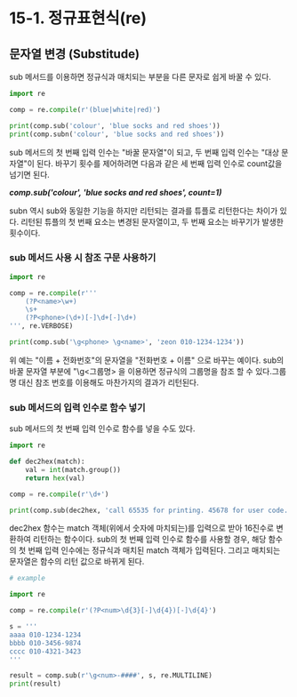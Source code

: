 # 15-1. 정규표현식(re)

## 문자열 변경 (Substitude)

sub 메서드를 이용하면 정규식과 매치되는 부분을 다른 문자로 쉽게 바꿀 수 있다.

```python
import re

comp = re.compile(r'(blue|white|red)')

print(comp.sub('colour', 'blue socks and red shoes'))
print(comp.subn('colour', 'blue socks and red shoes'))
```

sub 메서드의 첫 번째 입력 인수는 "바꿀 문자열"이 되고, 두 번째 입력 인수는 "대상 문자열"이 된다. 바꾸기 횟수를 제어하려면 다음과 같은 
세 번째 입력 인수로 count값을 넘기면 된다.   

___comp.sub('colour', 'blue socks and red shoes', count=1)___

subn 역시 sub와 동일한 기능을 하지만 리턴되는 결과를 튜플로 리턴한다는 
차이가 있다. 리턴된 튜플의 첫 번째 요소는 변경된 문자열이고, 두 번째 요소는 바꾸기가 발생한 횟수이다.

### sub 메서드 사용 시 참조 구문 사용하기

```python
import re

comp = re.compile(r'''
    (?P<name>\w+)
    \s+
    (?P<phone>(\d+)[-]\d+[-]\d+)
''', re.VERBOSE)

print(comp.sub('\g<phone> \g<name>', 'zeon 010-1234-1234'))
```

위 예는 "이름 + 전화번호"의 문자열을 "전화번호 + 이름" 으로 바꾸는 예이다. sub의 바꿀 문자열 부분에 "\g<그룹명> 을 이용하면 정규식의 
그룹명을 참조 할 수 있다.그룹명 대신 참조 번호를 이용해도 마찬가지의 결과가 리턴된다.

### sub 메서드의 입력 인수로 함수 넣기

sub 메서드의 첫 번째 입력 인수로 함수를 넣을 수도 있다.

```python
import re

def dec2hex(match):
    val = int(match.group())
    return hex(val)

comp = re.compile(r'\d+')

print(comp.sub(dec2hex, 'call 65535 for printing. 45678 for user code.'))
```

dec2hex 함수는 match 객체(위에서 숫자에 마치되는)를 입력으로 받아 16진수로 변환하여 리턴하는 함수이다. sub의 첫 번째 입력 인수로 함수를 
사용할 경우, 해당 함수의 첫 번째 입력 인수에는 정규식과 매치된 match 객체가 입력된다. 그리고 매치되는 문자열은 함수의 리턴 값으로 바뀌게 된다.

```python
# example

import re

comp = re.compile(r'(?P<num>\d{3}[-]\d{4})[-]\d{4}')

s = '''
aaaa 010-1234-1234
bbbb 010-3456-9874
cccc 010-4321-3423
'''

result = comp.sub(r'\g<num>-####', s, re.MULTILINE)
print(result)
```